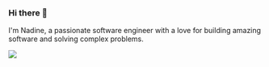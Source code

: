 ### Hi there 👋

I'm Nadine, a passionate software engineer with a love for building amazing software and solving complex problems. 

![](https://komarev.com/ghpvc/?username=your-github-username)

<!--
**Nadine-Mousa/Nadine-Mousa** is a ✨ _special_ ✨ repository because its `README.md` (this file) appears on your GitHub profile.


Here are some ideas to get you started:

- 🔭 I’m currently working on ...
- 🌱 I’m currently learning ...
- 👯 I’m looking to collaborate on ...
- 🤔 I’m looking for help with ...
- 💬 Ask me about ...
- 📫 How to reach me: ...
- 😄 Pronouns: ...
- ⚡ Fun fact: ...





Sub CreatePresentation()
    Dim pptApp As Object
    Dim pptPres As Object
    Dim slideIndex As Integer

    ' Create a new instance of PowerPoint application
    Set pptApp = CreateObject("PowerPoint.Application")
    pptApp.Visible = True

    ' Create a new presentation
    Set pptPres = pptApp.Presentations.Add

    ' Add title slide
    slideIndex = slideIndex + 1
    AddTitleSlide pptPres.Slides.Add(slideIndex, ppLayoutTitle), "Data Structures and Algorithms in C#", "Your Name", "University Name", "Date"

    ' Add content slides
    slideIndex = slideIndex + 1
    AddContentSlide pptPres.Slides.Add(slideIndex, ppLayoutText), "Introduction to Data Structures", "Data structures are essential in programming for organizing and storing data efficiently."

    slideIndex = slideIndex + 1
    AddContentSlide pptPres.Slides.Add(slideIndex, ppLayoutText), "Arrays", "Arrays are one of the most basic data structures in C#, providing a contiguous block of memory to store elements of the same type."

    slideIndex = slideIndex + 1
    AddContentSlide pptPres.Slides.Add(slideIndex, ppLayoutText), "Linked Lists", "Linked lists consist of nodes where each node contains a data field and a reference (link) to the next node in the sequence."

    slideIndex = slideIndex + 1
    AddContentSlide pptPres.Slides.Add(slideIndex, ppLayoutText), "Stacks", "A stack is a Last-In-First-Out (LIFO) data structure where elements are added and removed from the top."

    slideIndex = slideIndex + 1
    AddContentSlide pptPres.Slides.Add(slideIndex, ppLayoutText), "Queues", "A queue is a First-In-First-Out (FIFO) data structure where elements are added at the rear and removed from the front."

    slideIndex = slideIndex + 1
    AddContentSlide pptPres.Slides.Add(slideIndex, ppLayoutText), "Binary Trees", "Binary trees are hierarchical data structures consisting of nodes, each having at most two children, referred to as the left child and the right child."

    ' Add problem-solving slides
    slideIndex = slideIndex + 1
    AddContentSlide pptPres.Slides.Add(slideIndex, ppLayoutText), "Problem 1", "Implement a function to reverse a singly linked list."

    slideIndex = slideIndex + 1
    AddContentSlide pptPres.Slides.Add(slideIndex, ppLayoutText), "Solution 1", "Iterate through the linked list, reversing the links between nodes."

    slideIndex = slideIndex + 1
    AddContentSlide pptPres.Slides.Add(slideIndex, ppLayoutText), "Problem 2", "Implement a function to check if a given binary tree is a binary search tree."

    slideIndex = slideIndex + 1
    AddContentSlide pptPres.Slides.Add(slideIndex, ppLayoutText), "Solution 2", "Perform an inorder traversal of the binary tree while maintaining the previous node's value. If the current node's value is less than or equal to the previous node's value, the tree is not a binary search tree."

    ' Save the presentation
    pptPres.SaveAs "Data_Structures_Algorithms_CSharp.pptx"

    ' Clean up
    pptPres.Close
    pptApp.Quit
    Set pptPres = Nothing
    Set pptApp = Nothing
End Sub

Function AddTitleSlide(slide As Object, title As String, author As String, university As String, dateStr As String)
    With slide.Shapes(1).TextFrame.TextRange
        .Text = title
        .Font.Size = 32
        .Font.Bold = True
        .ParagraphFormat.Alignment = 2 'Center align
    End With
    With slide.Shapes(2).TextFrame.TextRange
        .Text = "Author: " & author & vbCrLf & "University: " & university & vbCrLf & "Date: " & dateStr
        .Font.Size = 14
        .ParagraphFormat.Alignment = 2 'Center align
    End With
End Function

Function AddContentSlide(slide As Object, title As String, content As String)
    With slide.Shapes(1).TextFrame.TextRange
        .Text = title
        .Font.Size = 24
        .Font.Bold = True
        .ParagraphFormat.Alignment = 2 'Center align
    End With
    With slide.Shapes(2).TextFrame.TextRange
        .Text = content
        .Font.Size = 18
        .ParagraphFormat.Alignment = 2 'Center align
    End With
End Function

-->
